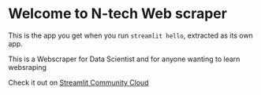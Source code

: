 # Welcome to N-tech Web scraper

This is the app you get when you run `streamlit hello`, extracted as its own app.

This is a Webscraper for Data Scientist and for anyone wanting to learn websraping

Check it out on [Streamlit Community Cloud](https://st-hello-app.streamlit.app/)
